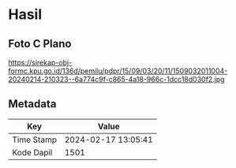 # Hasil

## Foto C Plano

https://sirekap-obj-formc.kpu.go.id/136d/pemilu/pdpr/15/09/03/20/11/1509032011004-20240214-210323--6a774c9f-c865-4a18-966c-1dcc18d030f2.jpg


## Metadata

| Key        | Value               |
| ---------- | ------------------- |
| Time Stamp | 2024-02-17 13:05:41 |
| Kode Dapil | 1501                |




